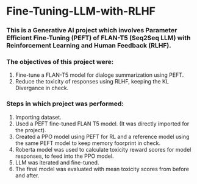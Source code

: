 # Fine-Tuning-LLM-with-RLHF
### This is a Generative AI project which involves Parameter Efficient Fine-Tuning (PEFT) of FLAN-T5 (Seq2Seq LLM) with Reinforcement Learning and Human Feedback (RLHF).
### The objectives of this project were:
1. Fine-tune a FLAN-T5 model for dialoge summarization using PEFT.
2. Reduce the toxicity of responses using RLHF, keeping the KL Divergance in check.
### Steps in which project was performed:
1. Importing dataset.
2. Used a PEFT fine-tuned FLAN T5 model. (It was directly imported for the project).
3. Created a PPO model using PEFT for RL and a reference model using the same PEFT model to keep memory foorprint in check.
4. Roberta model was used to calculate toxicity reward scores for model responses, to feed into the PPO model.
5. LLM was iterated and fine-tuned.
6. The final model was evaluated with mean toxicity scores from before and after.
